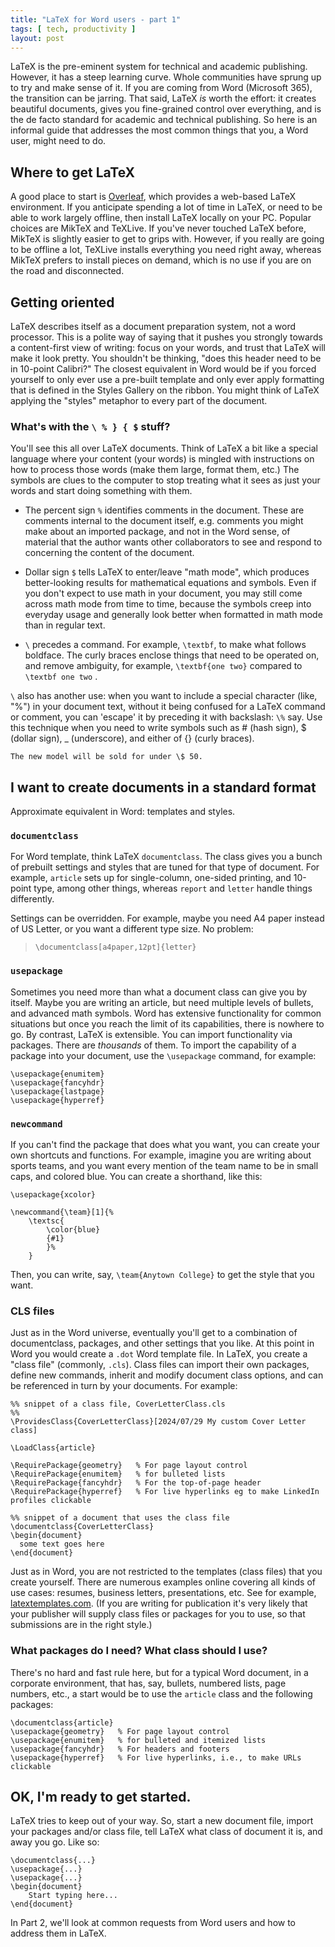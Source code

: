 ```yaml
---
title: "LaTeX for Word users - part 1"
tags: [ tech, productivity ]
layout: post
---
```


LaTeX is the pre-eminent system for technical and academic publishing. 
However, it has a steep learning curve. Whole communities have sprung up to try and make sense of it. 
If you are coming from Word (Microsoft 365), the transition can be jarring. 
That said, LaTeX *is* worth the effort: it creates beautiful
documents, gives you fine-grained control over everything, and is the de facto standard for academic and technical publishing.
So here is an informal guide that addresses the most common things that you, a Word user, might need to do. 

## Where to get LaTeX
A good place to start is [Overleaf](https://www.overleaf.com), which provides a web-based LaTeX environment.
If you anticipate spending a lot of time in LaTeX, or need to be able to work largely 
offline, then install LaTeX locally on your PC. Popular choices are MikTeX and TeXLive. 
If you've never touched LaTeX before, MikTeX is slightly easier to get to grips with. 
However, if you really are going to be offline a lot, TeXLive installs everything you need 
right away, whereas MikTeX prefers to install pieces on demand, which is no use if you are on the road and disconnected.

## Getting oriented
LaTeX describes itself as a document preparation system, not a word processor. 
This is a polite way of saying that it pushes you strongly towards a content-first 
view of writing: focus on your words, and trust that LaTeX will make it look pretty.
You shouldn't be thinking, "does this header need to be in 10-point Calibri?" 
The closest equivalent in Word would be if you forced yourself to only ever use a pre-built template
and only ever apply formatting that is defined in the Styles Gallery on the ribbon. 
You might think of LaTeX applying the "styles" metaphor to every part of the document.

### What's with the `\ % } { $` stuff?
You'll see this all over LaTeX documents. Think of LaTeX a bit like a special language where your content (your words) is mingled with instructions on how to process those words (make them large, format them, etc.) The symbols are clues to the computer to stop
treating what it sees as just your words and start doing something with them. 

 - The percent sign `%` identifies comments in the document. These are comments internal to the document itself, e.g.
comments you might make about an imported package, and not in the Word sense, of material that the author wants
other collaborators to see and respond to concerning the content of the document.

 - Dollar sign `$` tells LaTeX to enter/leave "math mode", which produces better-looking 
results for mathematical equations and symbols.
 Even if you don't expect to use math in your document, you may still come across math mode from time to time, because the symbols
 creep into everyday usage and generally look better when formatted in math mode than in regular text. 

 - `\` precedes a command. For example, `\textbf`, to make what follows boldface. 
The curly braces enclose things that need to be operated on, and remove ambiguity, 
for example, `\textbf{one two}` compared to `\textbf one two` .

`\` also has another use: when you want to include a special character (like, "%") in your document text, without it being confused 
for a LaTeX command or comment, you can 'escape' it by preceding it with backslash: `\%` say. Use this technique when you need to write
symbols such as # (hash sign), $ (dollar sign), _ (underscore), and either of {} (curly braces).

```
The new model will be sold for under \$ 50.
``` 
 
## I want to create documents in a standard format
Approximate equivalent in Word: templates and styles.

### `documentclass`
For Word template, think LaTeX `documentclass`. The class gives you a bunch of prebuilt settings and styles 
that are tuned for that type of document. For example, `article` sets up for single-column, one-sided printing, 
and 10-point type, among other things, whereas `report` and `letter` handle things differently. 

Settings can be overridden. For example, maybe you need A4 paper instead of US Letter, 
or you want a different type size. No problem:

> `\documentclass[a4paper,12pt]{letter}`

### `usepackage`
Sometimes you need more than what a document class can give you by itself. Maybe you are writing an article, 
but need multiple levels of bullets, and advanced math symbols. Word has extensive functionality for common situations
but once you reach the limit of its capabilities, there is nowhere to go. By contrast, LaTeX is extensible. You can import
 functionality via packages. There are *thousands* of them. To import the capability of a package into your document, use 
the `\usepackage` command, for example:

``` 
\usepackage{enumitem}
\usepackage{fancyhdr}
\usepackage{lastpage}
\usepackage{hyperref}
```

### `newcommand`
If you can't find the package that does what you want, you can create your own shortcuts and functions. For example, 
imagine you are writing about sports teams, and you want every mention of the team name to be in small caps, 
and colored blue. You can create a shorthand, like this:

```
\usepackage{xcolor}

\newcommand{\team}[1]{%
    \textsc{
        \color{blue}
        {#1}
        }%
    }

```
Then, you can write, say, `\team{Anytown College}` to get the style that you want.

### CLS files
Just as in the Word universe, eventually you'll get to a combination of documentclass, packages, and other settings that 
you like. At this point in Word you would create a `.dot` Word template file. In LaTeX, you create a "class file" (commonly, `.cls`).
Class files can import their own packages, define new commands, inherit and modify document class options, and can be referenced
in turn by your documents. For example:

```
%% snippet of a class file, CoverLetterClass.cls
%%
\ProvidesClass{CoverLetterClass}[2024/07/29 My custom Cover Letter class]

\LoadClass{article}

\RequirePackage{geometry}   % For page layout control
\RequirePackage{enumitem}   % for bulleted lists
\RequirePackage{fancyhdr}   % For the top-of-page header
\RequirePackage{hyperref}   % For live hyperlinks eg to make LinkedIn profiles clickable
```

```
%% snippet of a document that uses the class file
\documentclass{CoverLetterClass}
\begin{document}
  some text goes here
\end{document}
```  

Just as in Word, you are not restricted to the templates (class files) that you create yourself. There are numerous examples
online covering all kinds of use cases: resumes, business letters, presentations, etc. See for example, [latextemplates.com](https://www.latextemplates.com/).
 (If you are writing for publication it's very likely that your publisher will supply class files or packages for you 
 to use, so that submissions are in the right style.)

### What packages do I need? What class should I use?
There's no hard and fast rule here, but for a typical Word document, in a corporate environment, that has, say, bullets, numbered lists, page numbers, etc., a start would be to use the `article` class and the following packages:

```
\documentclass{article}
\usepackage{geometry}   % For page layout control
\usepackage{enumitem}   % for bulleted and itemized lists
\usepackage{fancyhdr}   % For headers and footers
\usepackage{hyperref}   % For live hyperlinks, i.e., to make URLs clickable
```

## OK, I'm ready to get started. 
LaTeX tries to keep out of your way. So, start a new document file, import your packages and/or class file, 
tell LaTeX what class of document it is, and away you go. Like so:

```
\documentclass{...}
\usepackage{...}
\usepackage{...}
\begin{document}
	Start typing here...
\end{document}	
```


In Part 2, we'll look at common requests from Word users and how to address them in LaTeX.

